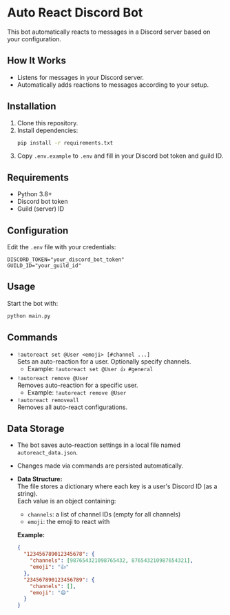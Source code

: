 # Auto React Discord Bot

This bot automatically reacts to messages in a Discord server based on your configuration.

## How It Works

- Listens for messages in your Discord server.
- Automatically adds reactions to messages according to your setup.

## Installation

1. Clone this repository.
2. Install dependencies:
   ```bash
   pip install -r requirements.txt
   ```
3. Copy `.env.example` to `.env` and fill in your Discord bot token and guild ID.

## Requirements

- Python 3.8+
- Discord bot token
- Guild (server) ID

## Configuration

Edit the `.env` file with your credentials:
```
DISCORD_TOKEN="your_discord_bot_token"
GUILD_ID="your_guild_id"
```

## Usage

Start the bot with:
```bash
python main.py
```

## Commands

- `!autoreact set @User <emoji> [#channel ...]`  
  Sets an auto-reaction for a user. Optionally specify channels.
  - Example: `!autoreact set @User 👍 #general`
- `!autoreact remove @User`  
  Removes auto-reaction for a specific user.
  - Example: `!autoreact remove @User`
- `!autoreact removeall`  
  Removes all auto-react configurations.

## Data Storage

- The bot saves auto-reaction settings in a local file named `autoreact_data.json`.
- Changes made via commands are persisted automatically.
- **Data Structure:**  
  The file stores a dictionary where each key is a user's Discord ID (as a string).  
  Each value is an object containing:
  - `channels`: a list of channel IDs (empty for all channels)
  - `emoji`: the emoji to react with

  **Example:**
  ```json
  {
    "123456789012345678": {
      "channels": [987654321098765432, 876543210987654321],
      "emoji": "👍"
    },
    "234567890123456789": {
      "channels": [],
      "emoji": "😄"
    }
  }
  ```

